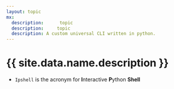 ```yaml
---
layout: topic
mx:
  description:      topic
  description:     topic
  description: A custom universal CLI written in python.
---
```



# {{ site.data.name.description }}
- `Ipshell`  is the acronym for **I**nteractive **P**ython **Shell**

